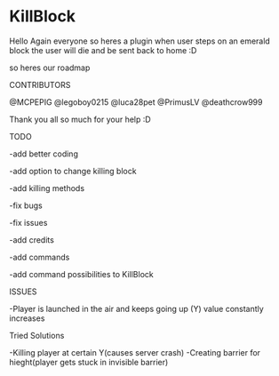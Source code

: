 # KillBlock

Hello Again everyone so heres a plugin when user steps on an emerald block the user will die and be sent back to home :D

so heres our roadmap

CONTRIBUTORS

@MCPEPIG 
@legoboy0215
@luca28pet
@PrimusLV
@deathcrow999

Thank you all so much for your help :D

TODO

-add better coding

-add option to change killing block

-add killing methods

-fix bugs

-fix issues

-add credits

-add commands

-add command possibilities to KillBlock

ISSUES

-Player is launched in the air and keeps going up (Y) value constantly increases

Tried Solutions

-Killing player at certain Y(causes server crash)
-Creating barrier for hieght(player gets stuck in invisible barrier)
